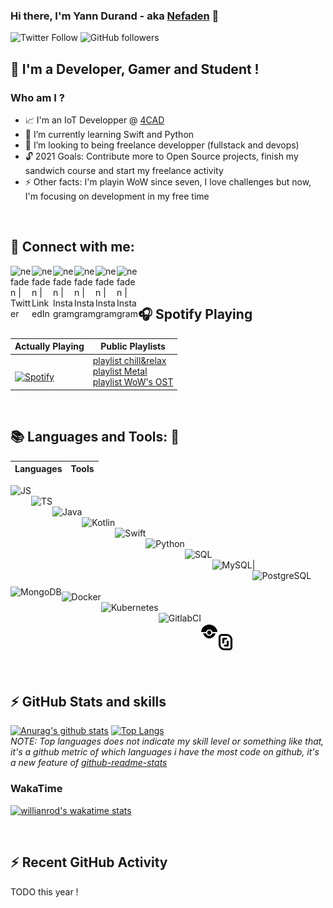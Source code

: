 ### Hi there, I'm Yann Durand - aka [Nefaden][website] 👋

![Twitter Follow](https://img.shields.io/twitter/follow/YannDurand11?color=blue&logo=twitter&style=for-the-badge)
![GitHub followers](https://img.shields.io/github/followers/nefaden?color=blue&logo=github&style=for-the-badge)

## :sparkler: I'm a Developer, Gamer and Student !
### Who am I ? 
- :chart_with_upwards_trend: I'm an IoT Developper @ [4CAD][4CAD]
- 🌱  I’m currently learning Swift and Python
- 👯  I’m looking to being freelance developper (fullstack and devops)
- :unlock:  2021 Goals: Contribute more to Open Source projects, finish my sandwich course and start my freelance activity
- :zap: Other facts: I'm playin WoW since seven, I love challenges but now, I'm focusing on development in my free time

<br />

## :stars: Connect with me:  

[<img width="34px" align="left" alt="nefaden | Twitter" width="22px" src="https://img.icons8.com/fluent/48/000000/twitter.png" />][twitter]
[<img width="34px" align="left" alt="nefaden | LinkedIn" width="22px" src="https://img.icons8.com/fluent/48/000000/linkedin.png" />][linkedin]
[<img width="34px" align="left" alt="nefaden | Instagram" width="22px" src="https://img.icons8.com/fluent/48/000000/instagram-new.png" />][instagram]
[<img width="34px" align="left" alt="nefaden | Instagram" width="22px" src="https://img.icons8.com/color/48/000000/youtube.png" />][youtube]
[<img width="34px" align="left" alt="nefaden | Instagram" width="22px" src="https://img.icons8.com/fluent/48/000000/discord-logo.png" />][discord]
[<img width="34px" align="left" alt="nefaden | Instagram" width="22px" src="https://img.icons8.com/color/48/000000/slack-new.png" />][slack]

<br />
<br />

## 🎧 Spotify Playing 

Actually Playing | Public Playlists
--------------------------|----------------
&nbsp; <br> [![Spotify](https://novatorem.vercel.app/api/spotify)](https://open.spotify.com/user/nefaden) | [playlist chill&relax][spotify_chill&relax] <br />[playlist Metal][spotify_metal] <br />[playlist WoW's OST][spotify_wowost] <br />

<!--
<table width="100%"> 
  <tr>
  <td width="50%">
      
&nbsp; <br> [![Spotify](https://novatorem.vercel.app/api/spotify)](https://open.spotify.com/user/nefaden)

  </td>
  <td>

  [playlist chill&relax][spotify_chill&relax] <br />
  [playlist Metal][spotify_metal] <br />
  [playlist WoW's OST][spotify_wowost] <br />

  </td>
</table>
-->

[//]: <> (The `&nbsp;` is to have Aphelion take up more space)

<br />

## :books: Languages and Tools: :wrench:

Languages | Tools
--------------------------|--------------------------
<img align="left" alt="JS" height="26" src="https://img.icons8.com/color/48/000000/javascript.png"/> <br />
<img align="left" alt="TS" height="26" src="https://img.icons8.com/color/48/000000/typescript.png"/> <br />
<img align="left" alt="Java" height="26" src="https://img.icons8.com/color/48/000000/java-coffee-cup-logo.png"/> <br />
<img align="left" alt="Kotlin" height="26" src="https://img.icons8.com/color/48/000000/kotlin.png"/> <br />
<img align="left" alt="Swift" height="26" src="https://img.icons8.com/fluent/48/000000/swift.png"/> <br />
<img align="left" alt="Python" height="26" src="https://img.icons8.com/color/48/000000/python.png"/> <br />
<img align="left" alt="SQL" height="26" src="https://img.icons8.com/nolan/64/sql.png"/> <br /> |
<img align="left" alt="MySQL" height="26" src="https://img.icons8.com/color/48/000000/mysql.png"/> <br />
<img align="left" alt="PostgreSQL" height="26" src="https://img.icons8.com/color/48/000000/postgreesql.png"/> <br />
<img align="left" alt="MongoDB" height="26" src="https://img.icons8.com/color/48/000000/mongodb.png"/> <br />
<img align="left" alt="Docker" height="26" src="https://img.icons8.com/color/48/000000/docker.png"/> <br />
<img align="left" alt="Kubernetes" height="26" src="https://img.icons8.com/color/48/000000/kubernetes.png"/> <br />
<img align="left" alt="GitlabCI" height="26" src="https://img.icons8.com/color/48/000000/gitlab.png"/> <br />
<img align="left" alt="DroneCI" height="26" src="./assets/tools/drone.svg"/> <br />
<img align="left" alt="Scaleway" height="26" src="./assets/tools/scaleway.svg"/> <br />

<br />
<br />

## :zap: GitHub Stats and skills

[![Anurag's github stats](https://github-readme-stats.vercel.app/api?username=nefaden&count_private=true&show_icons=true&theme=midnight-purple)](https://github.com/anuraghazra/github-readme-stats)
[![Top Langs](https://github-readme-stats.vercel.app/api/top-langs/?username=nefaden&layout=compact&theme=midnight-purple)](https://github.com/anuraghazra/github-readme-stats)
<br />
*NOTE: Top languages does not indicate my skill level or something like that, it's a github metric of which languages i have the most code on github, it's a new feature of [github-readme-stats](https://github.com/anuraghazra/github-readme-stats)*

### WakaTime

[![willianrod's wakatime stats](https://github-readme-stats.vercel.app/api/wakatime?username=nefaden&theme=midnight-purple)](https://github.com/anuraghazra/github-readme-stats)

<br />

## :zap: Recent GitHub Activity
  
<!--START_SECTION:activity-->
TODO this year !
<!--END_SECTION:activity-->

<br />

[4CAD]: https://www.4cadgroup.com/
[twitter]: https://twitter.com/YannDurand11 
[instagram]: https://www.instagram.com/nefa_yann/ 
[linkedin]: https://www.linkedin.com/in/yann-durand-12456212a/ 
[discord]: https://discord.gg/VDC6araa
[slack]: https://
[youtube]: https://www.youtube.com/channel/UCwl2xhVlp7POMznBOgcedww
[website]: https://nefaden.github.io/
[spotify_chill&relax]: https://open.spotify.com/playlist/3SWZ5oFiTyHmf0dc2BDOQp
[spotify_metal]: https://open.spotify.com/playlist/4fPi4z0xDEeuLOroXqGbK6
[spotify_wowost]: https://open.spotify.com/playlist/3smqCGfMEgIVio0mHEC1a3
